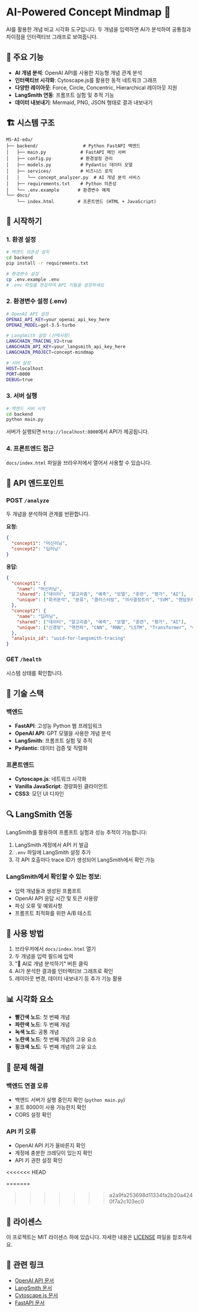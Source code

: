 # AI-Powered Concept Mindmap 🧠

AI를 활용한 개념 비교 시각화 도구입니다. 두 개념을 입력하면 AI가 분석하여 공통점과 차이점을 인터랙티브 그래프로 보여줍니다.

## 🌟 주요 기능

- **AI 개념 분석**: OpenAI API를 사용한 지능형 개념 관계 분석
- **인터랙티브 시각화**: Cytoscape.js를 활용한 동적 네트워크 그래프
- **다양한 레이아웃**: Force, Circle, Concentric, Hierarchical 레이아웃 지원
- **LangSmith 연동**: 프롬프트 실험 및 추적 기능
- **데이터 내보내기**: Mermaid, PNG, JSON 형태로 결과 내보내기

## 🏗️ 시스템 구조

```
MS-AI-edu/
├── backend/                 # Python FastAPI 백엔드
│   ├── main.py             # FastAPI 메인 서버
│   ├── config.py           # 환경설정 관리
│   ├── models.py           # Pydantic 데이터 모델
│   ├── services/           # 비즈니스 로직
│   │   └── concept_analyzer.py  # AI 개념 분석 서비스
│   ├── requirements.txt    # Python 의존성
│   └── .env.example       # 환경변수 예제
└── docs/
    └── index.html         # 프론트엔드 (HTML + JavaScript)
```

## 🚀 시작하기

### 1. 환경 설정

```bash
# 백엔드 의존성 설치
cd backend
pip install -r requirements.txt

# 환경변수 설정
cp .env.example .env
# .env 파일을 편집하여 API 키들을 설정하세요
```

### 2. 환경변수 설정 (.env)

```bash
# OpenAI API 설정
OPENAI_API_KEY=your_openai_api_key_here
OPENAI_MODEL=gpt-3.5-turbo

# LangSmith 설정 (선택사항)
LANGCHAIN_TRACING_V2=true
LANGCHAIN_API_KEY=your_langsmith_api_key_here
LANGCHAIN_PROJECT=concept-mindmap

# 서버 설정
HOST=localhost
PORT=8000
DEBUG=true
```

### 3. 서버 실행

```bash
# 백엔드 서버 시작
cd backend
python main.py
```

서버가 실행되면 `http://localhost:8000`에서 API가 제공됩니다.

### 4. 프론트엔드 접근

`docs/index.html` 파일을 브라우저에서 열어서 사용할 수 있습니다.

## 📡 API 엔드포인트

### POST `/analyze`

두 개념을 분석하여 관계를 반환합니다.

**요청:**
```json
{
  "concept1": "머신러닝",
  "concept2": "딥러닝"
}
```

**응답:**
```json
{
  "concept1": {
    "name": "머신러닝",
    "shared": ["데이터", "알고리즘", "예측", "모델", "훈련", "평가", "AI"],
    "unique": ["회귀분석", "분류", "클러스터링", "의사결정트리", "SVM", "랜덤포레스트", "앙상블", "피처엔지니어링"]
  },
  "concept2": {
    "name": "딥러닝",
    "shared": ["데이터", "알고리즘", "예측", "모델", "훈련", "평가", "AI"],
    "unique": ["신경망", "역전파", "CNN", "RNN", "LSTM", "Transformer", "GPU", "텐서플로우"]
  },
  "analysis_id": "uuid-for-langsmith-tracing"
}
```

### GET `/health`

시스템 상태를 확인합니다.

## 🔧 기술 스택

### 백엔드
- **FastAPI**: 고성능 Python 웹 프레임워크
- **OpenAI API**: GPT 모델을 사용한 개념 분석
- **LangSmith**: 프롬프트 실험 및 추적
- **Pydantic**: 데이터 검증 및 직렬화

### 프론트엔드
- **Cytoscape.js**: 네트워크 시각화
- **Vanilla JavaScript**: 경량화된 클라이언트
- **CSS3**: 모던 UI 디자인

## 🔍 LangSmith 연동

LangSmith를 활용하여 프롬프트 실험과 성능 추적이 가능합니다:

1. LangSmith 계정에서 API 키 발급
2. `.env` 파일에 LangSmith 설정 추가
3. 각 API 호출마다 trace ID가 생성되어 LangSmith에서 확인 가능

### LangSmith에서 확인할 수 있는 정보:
- 입력 개념들과 생성된 프롬프트
- OpenAI API 응답 시간 및 토큰 사용량
- 파싱 오류 및 예외사항
- 프롬프트 최적화를 위한 A/B 테스트

## 🎨 사용 방법

1. 브라우저에서 `docs/index.html` 열기
2. 두 개념을 입력 필드에 입력
3. "🤖 AI로 개념 분석하기" 버튼 클릭
4. AI가 분석한 결과를 인터랙티브 그래프로 확인
5. 레이아웃 변경, 데이터 내보내기 등 추가 기능 활용

## 📊 시각화 요소

- **빨간색 노드**: 첫 번째 개념
- **파란색 노드**: 두 번째 개념
- **녹색 노드**: 공통 개념
- **노란색 노드**: 첫 번째 개념의 고유 요소
- **핑크색 노드**: 두 번째 개념의 고유 요소

## 🚨 문제 해결

### 백엔드 연결 오류
- 백엔드 서버가 실행 중인지 확인 (`python main.py`)
- 포트 8000이 사용 가능한지 확인
- CORS 설정 확인

### API 키 오류
- OpenAI API 키가 올바른지 확인
- 계정에 충분한 크레딧이 있는지 확인
- API 키 권한 설정 확인

<<<<<<< HEAD

=======
>>>>>>> a2a9fa253698d11334fa2b20a4240f7a2c103ec0
## 📝 라이센스

이 프로젝트는 MIT 라이센스 하에 있습니다. 자세한 내용은 [LICENSE](LICENSE) 파일을 참조하세요.

## 🔗 관련 링크

- [OpenAI API 문서](https://platform.openai.com/docs)
- [LangSmith 문서](https://docs.smith.langchain.com)
- [Cytoscape.js 문서](https://js.cytoscape.org)
- [FastAPI 문서](https://fastapi.tiangolo.com)